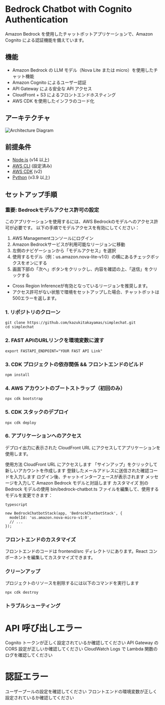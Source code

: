 # Bedrock Chatbot with Cognito Authentication

Amazon Bedrock を使用したチャットボットアプリケーションで、Amazon Cognito による認証機能を備えています。

## 機能

- Amazon Bedrock の LLM モデル（Nova Lite または micro）を使用したチャット機能
- Amazon Cognito によるユーザー認証
- API Gateway による安全な API アクセス
- CloudFront + S3 によるフロントエンドホスティング
- AWS CDK を使用したインフラのコード化

## アーキテクチャ

![Architecture Diagram](./architecture.png)

## 前提条件

- [Node.js](https://nodejs.org/) (v14 以上)
- [AWS CLI](https://aws.amazon.com/cli/) (設定済み)
- [AWS CDK](https://aws.amazon.com/cdk/) (v2)
- [Python](https://www.python.org/) (v3.9 以上)

## セットアップ手順


### 重要: Bedrockモデルアクセス許可の設定

このアプリケーションを使用するには、AWS Bedrockのモデルへのアクセス許可が必要です。
以下の手順でモデルアクセスを有効にしてください：

1. AWS Managementコンソールにログイン
2. Amazon Bedrockサービスが利用可能なリージョンに移動
3. 左側のナビゲーションから「モデルアクセス」を選択
4. 使用するモデル（例：us.amazon.nova-lite-v1:0）の横にあるチェックボックスをオンにする
5. 画面下部の「次へ」ボタンをクリックし、内容を確認の上、「送信」をクリックする

* Cross Region Inferenceが有効となっているリージョンを推奨します。
* アクセス許可がない状態で環境をセットアップした場合、チャットボットは500エラーを返します。


### 1. リポジトリのクローン

```
git clone https://github.com/kazukitakayamas/simplechat.git
cd simplechat
```

### 2. FAST APIのURLリンクを環境変数に渡す
```
export FASTAPI_ENDPOINT="YOUR FAST API Link"
```

### 3. CDK プロジェクトの依存関係 && フロントエンドのビルド
```
npm install
```

### 4. AWS アカウントのブートストラップ（初回のみ）
```
npx cdk bootstrap
```

### 5. CDK スタックのデプロイ
```
npx cdk deploy
```

### 6. アプリケーションへのアクセス
デプロイ出力に表示された CloudFront URL にアクセスしてアプリケーションを使用します。

使用方法
CloudFront URL にアクセスします
「サインアップ」をクリックして新しいアカウントを作成します
登録したメールアドレスに送信された確認コードを入力します
ログイン後、チャットインターフェースが表示されます
メッセージを入力して Amazon Bedrock モデルと対話します
カスタマイズ
別の Bedrock モデルの使用
bin/bedrock-chatbot.ts ファイルを編集して、使用するモデルを変更できます：

```
typescript 

new BedrockChatbotStack(app, 'BedrockChatbotStack', {
  modelId: 'us.amazon.nova-micro-v1:0',
  // ...
});
```


### フロントエンドのカスタマイズ
フロントエンドのコードは frontend/src ディレクトリにあります。React コンポーネントを編集してカスタマイズできます。



### クリーンアップ
プロジェクトのリソースを削除するには以下のコマンドを実行します


```
npx cdk destroy
```


### トラブルシューティング
# API 呼び出しエラー
Cognito トークンが正しく設定されているか確認してください
API Gateway の CORS 設定が正しいか確認してください
CloudWatch Logs で Lambda 関数のログを確認してください

# 認証エラー
ユーザープールの設定を確認してください
フロントエンドの環境変数が正しく設定されているか確認してください
